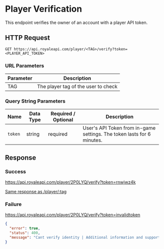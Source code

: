 # Player Verification

This endpoint verifies the owner of an account with a player API token.

## HTTP Request

`GET https://api.royaleapi.com/player/<TAG>/verify?token=<PLAYER_API_TOKEN>`    

### URL Parameters

Parameter | Description
--- | ---
TAG | The player tag of the user to check

### Query String Parameters

Name | Data Type | Required / Optional | Description
--- | --- | --- | ---
`token` | string | required | User's API Token from in-game settings. The token lasts for 6 minutes.

## Response

### Success

https://api.royaleapi.com/player/2P0LYQ/verify?token=rnwjwz4k

[Same response as /player/:tag](/endpoints/player?id=single-player)

### Failure

https://api.royaleapi.com/player/2P0LYQ/verify?token=invalidtoken

```json
{
  "error": true,
  "status": 400,
  "message": "Cant verify identity | Additional information and support: http://discord.me/royaleapi"
}
```
